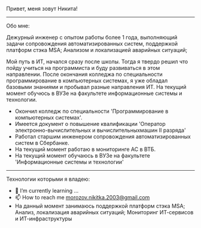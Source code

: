 Привет, меня зовут Никита!

---

Обо мне:

Дежурный инженер с опытом работы более 1 года, выполняющий задачи сопровождения автоматизированных систем,
поддержкой платформ стэка MSA; Анализом и локализацией аварийных ситуаций;

Мой путь в ИТ, начался сразу после школы. Тогда я твердо решил что пойду учиться на программиста и буду развиваться в этом направлении. После окончания колледжа по специальности программирование в компьютерных системах, я уже обладал базовыми знаниями и пробывал разные направления ИТ. На текущий момент обучюсь в ВУЗе на факультете информационные системы и технологии.

- Окончил колледж по специальности 'Программирование в компьютерных системах'.
- Имеется документ о повышение квалификации 'Оператор электронно-вычислительных и вычислительныхмашин II разряда'
- Работал старшим инженером сопровождения автоматизированных систем в Сбербанке.
- На текущий момент работаю в мониторинге АС в ВТБ.
- На текущий момент обучаюсь в ВУЗе на факультете 'Информационные системы и технологии'

---

Технологии которыми я владею:

- 🌱 I’m currently learning ...
- 📫 How to reach me morozov.nikitka.2003@gmail.com
- На данный момент занимаюсь поддержкой платформ стэка MSA;
  Анализ, локализация аварийных ситуаций;
  Мониторинг ИТ-сервисов и ИТ-инфраструктуры


<!---
F0XEG/F0XEG is a ✨ special ✨ repository because its `README.md` (this file) appears on your GitHub profile.
You can click the Preview link to take a look at your changes.
--->                    
